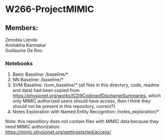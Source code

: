 # W266-ProjectMIMIC

## Members:
Zenobia Liendo   
Amitabha Karmakar   
Guillaume De Roo   

### Notebooks

1. Basic Baseline: /baseline/*   
2. NN Baseline: /baseline/*   
3. SVM Baseline: /svm_baseline/*  (all files in this directory, code, readme and data) had been copied from https://physionet.org/works/ICD9CodingofDischargeSummaries, which only MIMIC authorized users should have access, then I think they should not be present in this repository, correct?)
4. Notes Exploration with Named Entity Recognition: /notes_exploration/*

Note: this repositiory does not contain files with MIMIC data because they need MIMIC authorization:
https://mimic.physionet.org/gettingstarted/access/ 
